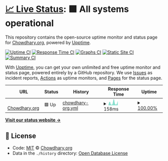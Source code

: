# [📈 Live Status](https://chowdhary-org.github.io/status/): <!--live status--> **🟩 All systems operational**

This repository contains the open-source uptime monitor and status page for [Chowdhary.org](https://chowdhary.org), powered by [Upptime](https://github.com/upptime/upptime).

[![Uptime CI](https://github.com/koj-co/upptime/workflows/Uptime%20CI/badge.svg)](https://github.com/koj-co/upptime/actions?query=workflow%3A%22Uptime+CI%22)
[![Response Time CI](https://github.com/koj-co/upptime/workflows/Response%20Time%20CI/badge.svg)](https://github.com/koj-co/upptime/actions?query=workflow%3A%22Response+Time+CI%22)
[![Graphs CI](https://github.com/koj-co/upptime/workflows/Graphs%20CI/badge.svg)](https://github.com/koj-co/upptime/actions?query=workflow%3A%22Graphs+CI%22)
[![Static Site CI](https://github.com/koj-co/upptime/workflows/Static%20Site%20CI/badge.svg)](https://github.com/koj-co/upptime/actions?query=workflow%3A%22Static+Site+CI%22)
[![Summary CI](https://github.com/koj-co/upptime/workflows/Summary%20CI/badge.svg)](https://github.com/koj-co/upptime/actions?query=workflow%3A%22Summary+CI%22)

With [Upptime](https://upptime.js.org), you can get your own unlimited and free uptime monitor and status page, powered entirely by a GitHub repository. We use [Issues](https://github.com/chowdhary-org/status/issues) as incident reports, [Actions](https://github.com/chowdhary-org/status/actions) as uptime monitors, and [Pages](https://chowdhary-org.github.io/status/) for the status page.

<!--start: status pages-->
<!-- This summary is generated by Upptime (https://github.com/upptime/upptime) -->
<!-- Do not edit this manually, your changes will be overwritten -->
<!-- prettier-ignore -->
| URL | Status | History | Response Time | Uptime |
| --- | ------ | ------- | ------------- | ------ |
| <img alt="" src="https://favicons.githubusercontent.com/chowdhary.org" height="13"> [Chowdhary.org](https://chowdhary.org) | 🟩 Up | [chowdhary-org.yml](https://github.com/chowdhary-org/status/commits/HEAD/history/chowdhary-org.yml) | <details><summary><img alt="Response time graph" src="./graphs/chowdhary-org/response-time-week.png" height="20"> 158ms</summary><br><a href="https://chowdhary-org.github.io/status/history/chowdhary-org"><img alt="Response time 161" src="https://img.shields.io/endpoint?url=https%3A%2F%2Fraw.githubusercontent.com%2Fchowdhary-org%2Fstatus%2FHEAD%2Fapi%2Fchowdhary-org%2Fresponse-time.json"></a><br><a href="https://chowdhary-org.github.io/status/history/chowdhary-org"><img alt="24-hour response time 262" src="https://img.shields.io/endpoint?url=https%3A%2F%2Fraw.githubusercontent.com%2Fchowdhary-org%2Fstatus%2FHEAD%2Fapi%2Fchowdhary-org%2Fresponse-time-day.json"></a><br><a href="https://chowdhary-org.github.io/status/history/chowdhary-org"><img alt="7-day response time 158" src="https://img.shields.io/endpoint?url=https%3A%2F%2Fraw.githubusercontent.com%2Fchowdhary-org%2Fstatus%2FHEAD%2Fapi%2Fchowdhary-org%2Fresponse-time-week.json"></a><br><a href="https://chowdhary-org.github.io/status/history/chowdhary-org"><img alt="30-day response time 163" src="https://img.shields.io/endpoint?url=https%3A%2F%2Fraw.githubusercontent.com%2Fchowdhary-org%2Fstatus%2FHEAD%2Fapi%2Fchowdhary-org%2Fresponse-time-month.json"></a><br><a href="https://chowdhary-org.github.io/status/history/chowdhary-org"><img alt="1-year response time 175" src="https://img.shields.io/endpoint?url=https%3A%2F%2Fraw.githubusercontent.com%2Fchowdhary-org%2Fstatus%2FHEAD%2Fapi%2Fchowdhary-org%2Fresponse-time-year.json"></a></details> | <details><summary><a href="https://chowdhary-org.github.io/status/history/chowdhary-org">100.00%</a></summary><a href="https://chowdhary-org.github.io/status/history/chowdhary-org"><img alt="All-time uptime 100.00%" src="https://img.shields.io/endpoint?url=https%3A%2F%2Fraw.githubusercontent.com%2Fchowdhary-org%2Fstatus%2FHEAD%2Fapi%2Fchowdhary-org%2Fuptime.json"></a><br><a href="https://chowdhary-org.github.io/status/history/chowdhary-org"><img alt="24-hour uptime 100.00%" src="https://img.shields.io/endpoint?url=https%3A%2F%2Fraw.githubusercontent.com%2Fchowdhary-org%2Fstatus%2FHEAD%2Fapi%2Fchowdhary-org%2Fuptime-day.json"></a><br><a href="https://chowdhary-org.github.io/status/history/chowdhary-org"><img alt="7-day uptime 100.00%" src="https://img.shields.io/endpoint?url=https%3A%2F%2Fraw.githubusercontent.com%2Fchowdhary-org%2Fstatus%2FHEAD%2Fapi%2Fchowdhary-org%2Fuptime-week.json"></a><br><a href="https://chowdhary-org.github.io/status/history/chowdhary-org"><img alt="30-day uptime 100.00%" src="https://img.shields.io/endpoint?url=https%3A%2F%2Fraw.githubusercontent.com%2Fchowdhary-org%2Fstatus%2FHEAD%2Fapi%2Fchowdhary-org%2Fuptime-month.json"></a><br><a href="https://chowdhary-org.github.io/status/history/chowdhary-org"><img alt="1-year uptime 100.00%" src="https://img.shields.io/endpoint?url=https%3A%2F%2Fraw.githubusercontent.com%2Fchowdhary-org%2Fstatus%2FHEAD%2Fapi%2Fchowdhary-org%2Fuptime-year.json"></a></details>

<!--end: status pages-->

[**Visit our status website →**](https://chowdhary-org.github.io/status/)

## 📄 License

- Code: [MIT](./LICENSE) © [Chowdhary.org](https://chowdhary.org)
- Data in the `./history` directory: [Open Database License](https://opendatacommons.org/licenses/odbl/1-0/)
